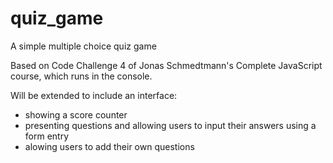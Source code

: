 # quiz_game
A simple multiple choice quiz game

Based on Code Challenge 4 of Jonas Schmedtmann's Complete JavaScript course, which runs in the console. 

Will be extended to include an interface:
* showing a score counter 
* presenting questions and allowing users to input their answers using a form entry
* alowing users to add their own questions
